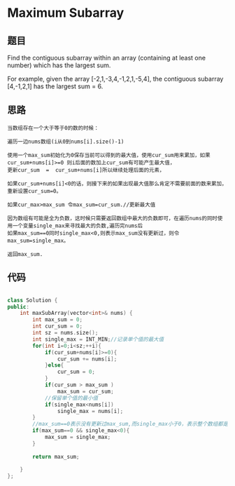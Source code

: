 # Maximum Subarray

## 题目

Find the contiguous subarray within an array (containing at least one number) which has the largest sum.

For example, given the array [-2,1,-3,4,-1,2,1,-5,4],
the contiguous subarray [4,-1,2,1] has the largest sum = 6.

## 思路

    当数组存在一个大于等于0的数的时候：
    
    遍历一边nums数组(i从0到nums[i].size()-1)
    
    使用一个max_sum初始化为0保存当前可以得到的最大值，使用cur_sum用来累加，如果 cur_sum+nums[i]>=0 则i后面的数加上cur_sum有可能产生最大值，
    更新cur_sum  =  cur_sum+nums[i]所以继续处理后面的元素，
    
    如果cur_sum+nums[i]<0的话，则接下来的如果出现最大值那么肯定不需要前面的数来累加，重新设置cur_sum=0。
    
    如果cur_max>max_sum 令max_sum=cur_sum.//更新最大值
    
    因为数组有可能是全为负数，这时候只需要返回数组中最大的负数即可，在遍历nums的同时使用一个变量single_max来寻找最大的负数,遍历完nums后
    如果max_sum==0同时single_max<0,则表示max_sum没有更新过，则令max_sum=single_max。
    
    返回max_sum.

## 代码

```cpp

class Solution {
public:
    int maxSubArray(vector<int>& nums) {
        int max_sum = 0;
        int cur_sum = 0;
        int sz = nums.size();
        int single_max = INT_MIN;//记录单个值的最大值
        for(int i=0;i<sz;++i){
            if(cur_sum+nums[i]>=0){
                cur_sum += nums[i];
            }else{
                cur_sum = 0;
            }
            if(cur_sum > max_sum )
                max_sum = cur_sum;
            //保留单个值的最小值
            if(single_max<nums[i])
                single_max = nums[i];
        }
        //max_sum==0表示没有更新过max_sum,而single_max小于0，表示整个数组都是负数
        if(max_sum==0 && single_max<0){
            max_sum = single_max;
        }
        
        return max_sum;
        
    }
};

```
